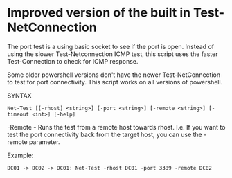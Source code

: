 # Improved version of the built in Test-NetConnection

The port test is a using basic socket to see if the port is open.
Instead of using the slower Test-Netconnection ICMP test, this script uses the faster Test-Connection to check for ICMP response.

Some older powershell versions don't have the newer Test-NetConnection to test for port connectivity. This script works on all versions of powershell.


SYNTAX

    Net-Test [[-rhost] <string>] [-port <string>] [-remote <string>] [-timeout <int>] [-help]

-Remote - Runs the test from a remote host towards rhost.
I.e. If you want to test the port connectivity back from the target host, you can use the -remote parameter.

Example: 

    DC01 -> DC02 -> DC01: Net-Test -rhost DC01 -port 3389 -remote DC02
